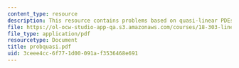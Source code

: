```yaml
---
content_type: resource
description: This resource contains problems based on quasi-linear PDEs.
file: https://ol-ocw-studio-app-qa.s3.amazonaws.com/courses/18-303-linear-partial-differential-equations-fall-2006/3ceee4cc6f771d00091af3536468e691_probquasi.pdf
file_type: application/pdf
resourcetype: Document
title: probquasi.pdf
uid: 3ceee4cc-6f77-1d00-091a-f3536468e691
---
```

